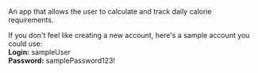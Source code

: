 An app that allows the user to calculate and track daily calorie requirements.


If you don't feel like creating a new account, here's a sample account you could use:
<br/>
<b>Login:</b> sampleUser
<br/>
<b>Password:</b> samplePassword123!
